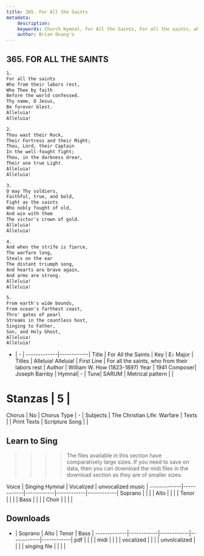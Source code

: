 ```yaml
---
title: 365. For All the Saints
metadata:
    description: 
    keywords: Church Hymnal, For All the Saints, For all the saints, who from their labors rest, Alleluia! Alleluia!
    author: Brian Onang'o
---
```



## 365. FOR ALL THE SAINTS

```txt
1.
For all the saints
Who from their labors rest,
Who Thee by faith
Before the world confessed.
Thy name, O Jesus,
Be forever blest.
Alleluia!
Alleluia!

2.
Thou wast their Rock,
Their Fortress and their Might;
Thou, Lord, their Captain
In the well-fought fight;
Thou, in the darkness drear,
Their one true Light.
Alleluia!
Alleluia!

3.
O may Thy soldiers,
Faithful, true, and bold,
Fight as the saints
Who nobly fought of old,
And win with them
The victor's crown of gold.
Alleluia!
Alleluia!

4.
And when the strife is fierce,
The warfare long,
Steals on the ear
The distant triumph song,
And hearts are brave again,
And arms are strong.
Alleluia!
Alleluia!

5.
From earth's wide bounds,
From ocean's farthest coast,
Thro' gates of pearl
Streams in the countless host,
Singing to Father,
Son, and Holy Ghost,
Alleluia!
Alleluia!
```

- |   -  |
-------------|------------|
Title | For All the Saints |
Key | E♭ Major |
Titles | Alleluia! Alleluia! |
First Line | For all the saints, who from their labors rest |
Author | William W. How (1823-1897)
Year | 1941
Composer| Joseph Barnby |
Hymnal|  - |
Tune| SARUM |
Metrical pattern | |
# Stanzas | 5 |
Chorus | No |
Chorus Type | - |
Subjects | The Christian Life: Warfare |
Texts |  |
Print Texts | 
Scripture Song |  |
  
## Learn to Sing

>>>> The files available in this section have comparatively large sizes. If you need to save on data, then you can download the midi files in the download section as they are of smaller sizes.

Voice |  Singing Hymnal | Vocalized | unvocalized music |
-------------|------------|------------|------------|------------|
Soprano | | | |
Alto | | | |
Tenor | | | |
Bass | | | |
Choir | | | |

## Downloads

- |  Soprano | Alto | Tenor | Bass |
-------------|------------|------------|------------|------------|
pdf | | | |
midi | | | |
vocalized | | | |
unvolcalized | | | |
singing file | | | |
  
